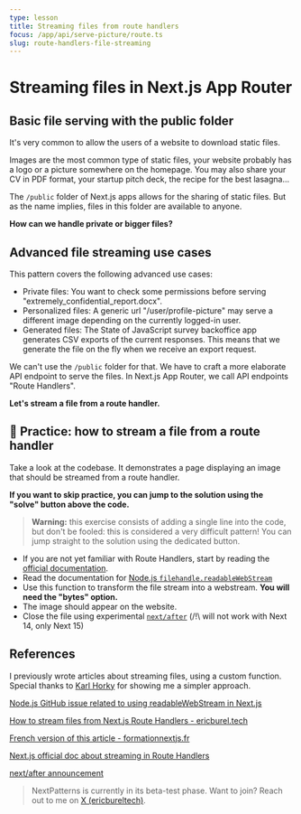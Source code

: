 ```yaml
---
type: lesson
title: Streaming files from route handlers
focus: /app/api/serve-picture/route.ts
slug: route-handlers-file-streaming
---
```


# Streaming files in Next.js App Router

## Basic file serving with the public folder

It's very common to allow the users of a website to download static files.

Images are the most common type of static files, your website probably has a logo or a picture somewhere on the homepage. You may also share your CV in PDF format, your startup pitch deck, the recipe for the best lasagna...

The `/public` folder of Next.js apps allows for the sharing of static files. 
But as the name implies, files in this folder are available to anyone.

**How can we handle private or bigger files?**

## Advanced file streaming use cases

This pattern covers the following advanced use cases:

- Private files: You want to check some permissions before serving "extremely_confidential_report.docx".
- Personalized files: A generic url "/user/profile-picture" may serve a different image depending on the currently logged-in user.
- Generated files: The State of JavaScript survey backoffice app generates CSV exports of the current responses. This means that we generate the file on the fly when we receive an export request.

We can't use the `/public` folder for that. We have to craft a more elaborate API endpoint to serve the files.
In Next.js App Router, we call API endpoints "Route Handlers". 

**Let's stream a file from a route handler.**

## 🔨 Practice: how to stream a file from a route handler

Take a look at the codebase. It demonstrates a page displaying an image that should be streamed from a route handler.

**If you want to skip practice, you can jump to the solution using the "solve" button above the code.**

> **Warning:** this exercise consists of adding a single line into the code, but don't be fooled: this is considered a very difficult pattern!
> You can jump straight to the solution using the dedicated button.

- If you are not yet familiar with Route Handlers, start by reading the [official documentation](https://nextjs.org/docs/app/building-your-application/routing/route-handlers).
- Read the documentation for [Node.js `filehandle.readableWebStream`](https://nodejs.org/docs/v20.16.0/api/fs.html#filehandlereadablewebstreamoptions)
- Use this function to transform the file stream into a webstream. **You will need the "bytes" option.**
- The image should appear on the website.
- Close the file using experimental [`next/after`](https://nextjs.org/blog/next-15-rc#executing-code-after-a-response-with-nextafter-experimental) (/!\ will not work with Next 14, only Next 15)

## References

I previously wrote articles about streaming files,
using a custom function. Special thanks to [Karl Horky](https://github.com/karlhorky) for showing me a simpler approach.

[Node.js GitHub issue related to using readableWebStream in Next.js](https://github.com/nodejs/node/issues/54041)

[How to stream files from Next.js Route Handlers - ericburel.tech](https://www.ericburel.tech/blog/nextjs-stream-files)

[French version of this article - formationnextjs.fr](https://www.formationnextjs.fr/ressources/route-handlers-et-fichiers)

[Next.js official doc about streaming in Route Handlers](https://nextjs.org/docs/app/building-your-application/routing/route-handlers#streaming)

[next/after announcement](https://nextjs.org/blog/next-15-rc#executing-code-after-a-response-with-nextafter-experimental)


> NextPatterns is currently in its beta-test phase.
> Want to join? Reach out to me on [X (ericbureltech)](https://x.com/ericbureltech).